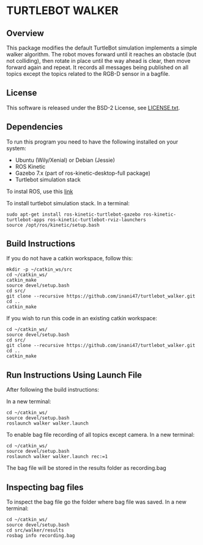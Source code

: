 # TURTLEBOT WALKER


## Overview

This package modifies the default TurtleBot simulation implements a simple walker algorithm. The robot moves forward until it reaches an obstacle (but not colliding), then rotate in place until the way ahead is clear, then move forward again and repeat. It records all messages being published on all topics except the topics related to the RGB-D sensor in a bagfile. 

## License

This software is released under the BSD-2 License, see [LICENSE.txt](LICENSE.txt).

## Dependencies

To run this program you need to have the following installed on your system:
* Ubuntu (Wily/Xenial) or Debian (Jessie)
* ROS Kinetic
* Gazebo 7.x (part of ros-kinetic-desktop-full package)
* Turtlebot simulation stack

To instal ROS, use this [link](http://wiki.ros.org/kinetic/Installation)

To install turtlebot simulation stack. In a terminal:
```
sudo apt-get install ros-kinetic-turtlebot-gazebo ros-kinetic-turtlebot-apps ros-kinetic-turtlebot-rviz-launchers
source /opt/ros/kinetic/setup.bash
```



## Build Instructions
If you do not have a catkin workspace, follow this:
```
mkdir -p ~/catkin_ws/src
cd ~/catkin_ws/
catkin_make
source devel/setup.bash
cd src/
git clone --recursive https://github.com/inani47/turtlebot_walker.git
cd ..
catkin_make
```
If you wish to run this code in an existing catkin workspace:
```
cd ~/catkin_ws/
source devel/setup.bash
cd src/
git clone --recursive https://github.com/inani47/turtlebot_walker.git
cd ..
catkin_make
```


## Run Instructions Using Launch File

After following the build instructions:

In a new terminal:
```
cd ~/catkin_ws/
source devel/setup.bash
roslaunch walker walker.launch 
```
To enable bag file recording of all topics except camera. In a new terminal:
```
cd ~/catkin_ws/
source devel/setup.bash
roslaunch walker walker.launch rec:=1
```

The bag file will be stored in the results folder as recording.bag



## Inspecting bag files

To inspect the bag file go the folder where bag file was saved. In a new terminal:
```
cd ~/catkin_ws/
source devel/setup.bash
cd src/walker/results
rosbag info recording.bag
```







